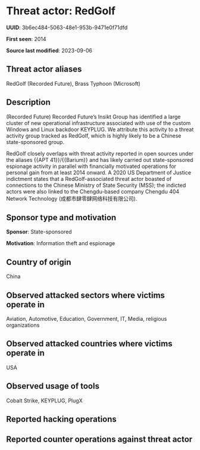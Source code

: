 # Threat actor: RedGolf

**UUID**: 3b6ec484-5063-48e1-953b-9471e0f71dfd

**First seen**: 2014

**Source last modified**: 2023-09-06

## Threat actor aliases

RedGolf (Recorded Future), Brass Typhoon (Microsoft)

## Description

(Recorded Future) Recorded Future’s Insikt Group has identified a large cluster of new operational infrastructure associated with use of the custom Windows and Linux backdoor KEYPLUG. We attribute this activity to a threat activity group tracked as RedGolf, which is highly likely to be a Chinese state-sponsored group.

RedGolf closely overlaps with threat activity reported in open sources under the aliases {{APT 41}}/{{Barium}} and has likely carried out state-sponsored espionage activity in parallel with financially motivated operations for personal gain from at least 2014 onward. A 2020 US Department of Justice indictment states that a RedGolf-associated threat actor boasted of connections to the Chinese Ministry of State Security (MSS); the indicted actors were also linked to the Chengdu-based company Chengdu 404 Network Technology (成都市肆零肆网络科技有限公司).

## Sponsor type and motivation

**Sponsor**: State-sponsored

**Motivation**: Information theft and espionage


## Country of origin

China

## Observed attacked sectors where victims operate in

Aviation, Automotive, Education, Government, IT, Media, religious organizations

## Observed attacked countries where victims operate in

USA

## Observed usage of tools

Cobalt Strike, KEYPLUG, PlugX

## Reported hacking operations



## Reported counter operations against threat actor





